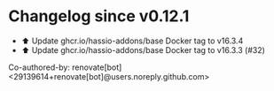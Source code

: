 # Changelog since v0.12.1
- ⬆️ Update ghcr.io/hassio-addons/base Docker tag to v16.3.4 
- ⬆️ Update ghcr.io/hassio-addons/base Docker tag to v16.3.3 (#32)

Co-authored-by: renovate[bot] <29139614+renovate[bot]@users.noreply.github.com> 
